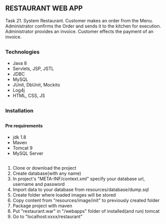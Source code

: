 ##

## RESTAURANT WEB APP

Task 21. System Restaurant. Customer makes an order from the Menu.
Administrator confirms the Order and sends it to the kitchen for
execution. Administrator provides an invoice. Customer effects the payment of an invoice.

##

### Technologies

- Java 8
- Servlets, JSP, JSTL
- JDBC
- MySQL
- JUnit, DbUnit, Mockito
- Log4j
- HTML, CSS, JS

##

### Installation

##

#### Pre requirements
- jdk 1.8
- Maven
- Tomcat 9
- MySQL Server

##

1. Clone or download the project
2. Create database(with any name) 
3. In project's "META-INF/context.xml" specify your database url, username and password
4. Import data to your database from resources/database/dump.sql
5. Create folder where loaded images will be stored
6. Copy content from "resources/image/init" to previously created folder 
7. Package project with maven
8. Put "restaurant.war" in "/webapps" folder of installed(and run) tomcat
9. Go to "localhost:xxxx/restaurant"
